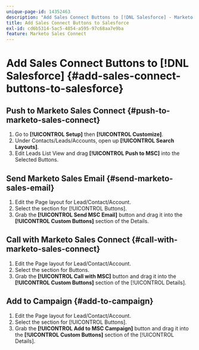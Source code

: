```yaml
---
unique-page-id: 14352463
description: "Add Sales Connect Buttons to [!DNL Salesforce] - Marketo Docs - Product Documentation"
title: Add Sales Connect Buttons to Salesforce
exl-id: cd6b5314-5ac5-4854-a595-97c68aa7e9ba
feature: Marketo Sales Connect
---
```

# Add Sales Connect Buttons to [!DNL Salesforce] {#add-sales-connect-buttons-to-salesforce}

## Push to Marketo Sales Connect {#push-to-marketo-sales-connect}

1. Go to **[!UICONTROL Setup]** then **[!UICONTROL Customize]**.
1. Under Contacts/Leads/Accounts, open up **[!UICONTROL Search Layouts]**.
1. Edit Leads List View and drag **[!UICONTROL Push to MSC]** into the Selected Buttons.

## Send Marketo Sales Email {#send-marketo-sales-email}

1. Edit the Page layout for Lead/Contact/Account.
1. Select the section for [!UICONTROL Buttons].
1. Grab the **[!UICONTROL Send MSC Email]** button and drag it into the **[!UICONTROL Custom Buttons]** section of the Details.

## Call with Marketo Sales Connect {#call-with-marketo-sales-connect}

1. Edit the Page layout for Lead/Contact/Account.
1. Select the section for Buttons.
1. Grab the **[!UICONTROL Call with MSC]** button and drag it into the **[!UICONTROL Custom Buttons]** section of the [!UICONTROL Details].

## Add to Campaign {#add-to-campaign}

1. Edit the Page layout for Lead/Contact/Account.
1. Select the section for [!UICONTROL Buttons].
1. Grab the **[!UICONTROL Add to MSC Campaign]** button and drag it into the **[!UICONTROL Custom Buttons]** section of the [!UICONTROL Details].
